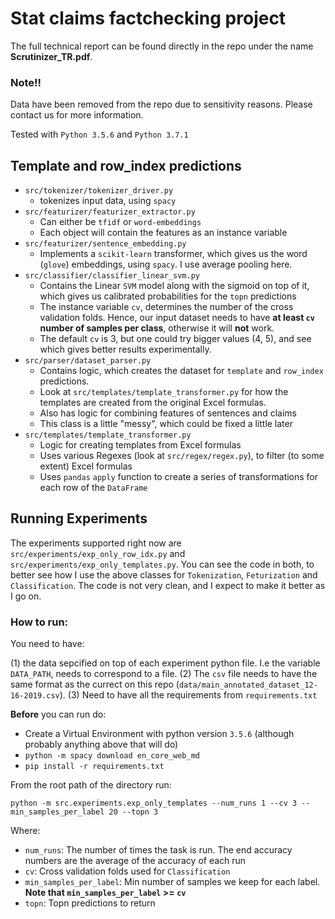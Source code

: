 # Stat claims factchecking project
The full technical report can be found directly in the repo under the name **Scrutinizer_TR.pdf**.
### Note!!

Data have been removed from the repo due to sensitivity reasons. Please contact us for more information.

Tested with `Python 3.5.6` and `Python 3.7.1`

## Template and row_index predictions

* `src/tokenizer/tokenizer_driver.py`
    - tokenizes input data, using `spacy`
* `src/featurizer/featurizer_extractor.py`
    * Can either be `tfidf` or `word-embeddings`
    * Each object will contain the features as an instance variable
* `src/featurizer/sentence_embedding.py`
    * Implements a `scikit-learn` transformer, which gives us the word (`glove`) embeddings, using `spacy`. I use average pooling here.
* `src/classifier/classifier_linear_svm.py`
    * Contains the Linear `SVM` model along with the sigmoid on top of it, which gives us calibrated probabilities for the `topn` predictions
    * The instance variable `cv`, determines the number of the cross validation folds. Hence, our input dataset needs to have **at least `cv` number of samples per class**, otherwise it will **not** work.
    * The default `cv` is 3, but one could try bigger values (4, 5), and see which gives better results experimentally.
* `src/parser/dataset_parser.py`
    * Contains logic, which creates the dataset for `template` and `row_index` predictions.
    * Look at `src/templates/template_transformer.py` for how the templates are created from the original Excel formulas.
    * Also has logic for combining features of sentences and claims
    * This class is a little "messy", which could be fixed a little later
* `src/templates/template_transformer.py`
    * Logic for creating templates from Excel formulas
    * Uses various Regexes (look at `src/regex/regex.py`), to filter (to some extent) Excel formulas
    * Uses `pandas` `apply` function to create a series of transformations for each row of the `DataFrame`

## Running Experiments

The experiments supported right now are `src/experiments/exp_only_row_idx.py` and `src/experiments/exp_only_templates.py`. You can see the code in both, to better see how I use the above classes for `Tokenization`, `Feturization` and `Classification`. The code is not very clean, and I expect to make it better as I go on.

### How to run:

You need to have:  

(1) the data sepcified on top of each experiment python file. I.e the variable `DATA_PATH`, needs to correspond to a file. 
(2) The `csv` file needs to have the same format as the currect on this repo (`data/main_annotated_dataset_12-16-2019.csv`).
(3) Need to have all the requirements from `requirements.txt`

**Before** you can run do:

* Create a Virtual Environment with python version `3.5.6` (although probably anything above that will do)
* `python -m spacy download en_core_web_md`
* `pip install -r requirements.txt`

From the root path of the directory run:

`python -m src.experiments.exp_only_templates --num_runs 1 --cv 3 --min_samples_per_label 20 --topn 3`

Where:

* `num_runs`: The number of times the task is run. The end accuracy numbers are the average of the accuracy of each run
* `cv`: Cross validation folds used for `Classification`
* `min_samples_per_label`: Min number of samples we keep for each label. **Note that `min_samples_per_label` >= `cv`**
* `topn`: Topn predictions to return
